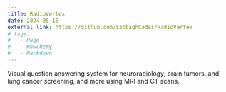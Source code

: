 ```yaml
---
title: RadioVertex
date: 2024-05-18
external_link: https://github.com/SabbaghCodes/RadioVertex
# tags:
#   - Hugo
#   - Wowchemy
#   - Markdown
---
```


Visual question answering system for neuroradiology, brain tumors, and lung cancer screening, and more using MRI and CT scans.

<!--more-->
